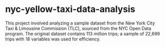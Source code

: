 # nyc-yellow-taxi-data-analysis
This project involved analyzing a sample dataset from the New York City Taxi &amp; Limousine Commission (TLC), sourced from the NYC Open Data program. The original dataset contains 113 million trips; a sample of 22,699 trips with 18 variables was used for efficiency.
